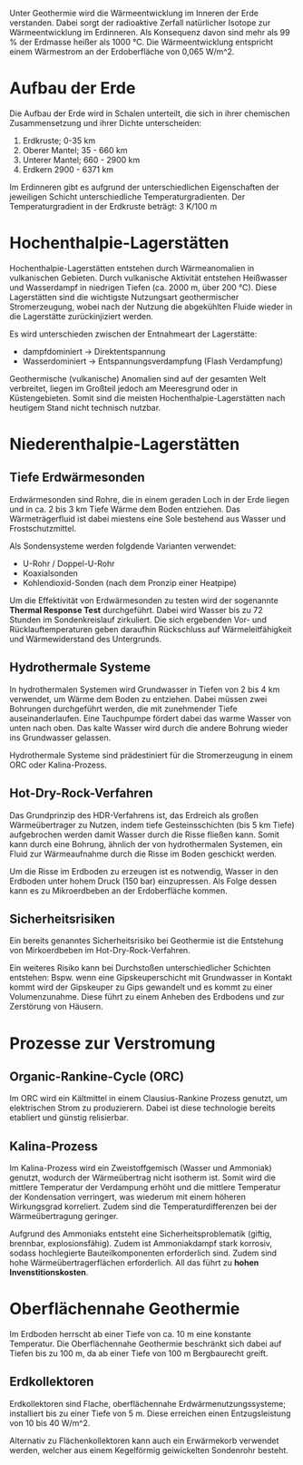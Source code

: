 Unter Geothermie wird die Wärmeentwicklung im Inneren der Erde verstanden. Dabei sorgt der radioaktive Zerfall natürlicher Isotope zur Wärmeentwicklung im Erdinneren. Als Konsequenz davon sind mehr als 99 % der Erdmasse heißer als 1000 °C. Die Wärmeentwicklung entspricht einem Wärmestrom an der Erdoberfläche von 0,065 W/m^2.

# Aufbau der Erde
Die Aufbau der Erde wird in Schalen unterteilt, die sich in ihrer chemischen Zusammensetzung und ihrer Dichte unterscheiden:
1. Erdkruste; 0-35 km
2. Oberer Mantel; 35 - 660 km
3. Unterer Mantel; 660 - 2900 km
4. Erdkern 2900 - 6371 km

Im Erdinneren gibt es aufgrund der unterschiedlichen Eigenschaften der jeweiligen Schicht unterschiedliche Temperaturgradienten. Der Temperaturgradient in der Erdkruste beträgt: 3 K/100 m
# Hochenthalpie-Lagerstätten
Hochenthalpie-Lagerstätten entstehen durch Wärmeanomalien in vulkanischen Gebieten. Durch vulkanische Aktivität entstehen Heißwasser und Wasserdampf in niedrigen Tiefen (ca. 2000 m, über 200 °C). Diese Lagerstätten sind die wichtigste Nutzungsart geothermischer Stromerzeugung, wobei nach der Nutzung die abgekühlten Fluide wieder in die Lagerstätte zurückinjiziert werden.

Es wird unterschieden zwischen der Entnahmeart der Lagerstätte:
- dampfdominiert -> Direktentspannung
- Wasserdominiert -> Entspannungsverdampfung (Flash Verdampfung)

Geothermische (vulkanische) Anomalien sind auf der gesamten Welt verbreitet, liegen im Großteil jedoch am Meeresgrund oder in Küstengebieten. Somit sind die meisten Hochenthalpie-Lagerstätten nach heutigem Stand nicht technisch nutzbar.
# Niederenthalpie-Lagerstätten
## Tiefe Erdwärmesonden
Erdwärmesonden sind Rohre, die in einem geraden Loch in der Erde liegen und in ca. 2 bis 3 km Tiefe Wärme dem Boden entziehen. Das Wärmeträgerfluid ist dabei miestens eine Sole bestehend aus Wasser und Frostschutzmittel.

Als Sondensysteme werden folgdende Varianten verwendet:
- U-Rohr / Doppel-U-Rohr
- Koaxialsonden
- Kohlendioxid-Sonden (nach dem Pronzip einer Heatpipe)

Um die Effektivität von Erdwärmesonden zu testen wird der sogenannte **Thermal Response Test** durchgeführt. Dabei wird Wasser bis zu 72 Stunden im Sondenkreislauf zirkuliert. Die sich ergebenden Vor- und Rücklauftemperaturen geben daraufhin Rückschluss auf Wärmeleitfähigkeit und Wärmewiderstand des Untergrunds.

## Hydrothermale Systeme
In hydrothermalen Systemen wird Grundwasser in Tiefen von 2 bis 4 km verwendet, um Wärme dem Boden zu entziehen. Dabei müssen zwei Bohrungen durchgeführt werden, die mit zunehmender Tiefe auseinanderlaufen. Eine Tauchpumpe fördert dabei das warme Wasser von unten nach oben. Das kalte Wasser wird durch die andere Bohrung wieder ins Grundwasser gelassen.

Hydrothermale Systeme sind prädestiniert für die Stromerzeugung in einem ORC oder Kalina-Prozess.
## Hot-Dry-Rock-Verfahren
Das Grundprinzip des HDR-Verfahrens ist, das Erdreich als großen Wärmeübertrager zu Nutzen, indem tiefe Gesteinsschichten (bis 5 km Tiefe) aufgebrochen werden damit Wasser durch die Risse fließen kann. Somit kann durch eine Bohrung, ähnlich der von hydrothermalen Systemen, ein Fluid zur Wärmeaufnahme durch die Risse im Boden geschickt werden.

Um die Risse im Erdboden zu erzeugen ist es notwendig, Wasser in den Erdboden unter hohem Druck (150 bar) einzupressen. Als Folge dessen kann es zu Mikroerdbeben an der Erdoberfläche kommen.
## Sicherheitsrisiken
Ein bereits genanntes Sicherheitsrisiko bei Geothermie ist die Entstehung von Mirkoerdbeben im Hot-Dry-Rock-Verfahren.

Ein weiteres Risiko kann bei Durchstoßen unterschiedlicher Schichten entstehen: Bspw. wenn eine Gipskeuperschicht mit Grundwasser in Kontakt kommt wird der Gipskeuper zu Gips gewandelt und es kommt zu einer Volumenzunahme. Diese führt zu einem Anheben des Erdbodens und zur Zerstörung von Häusern.
# Prozesse zur Verstromung
## Organic-Rankine-Cycle (ORC)
Im ORC wird ein Kältmittel in einem Clausius-Rankine Prozess genutzt, um elektrischen Strom zu produzierern. Dabei ist diese technologie bereits etabliert und günstig relisierbar.
## Kalina-Prozess
Im Kalina-Prozess wird ein Zweistoffgemisch (Wasser und Ammoniak) genutzt, wodurch der Wärmeübertrag nicht isotherm ist. Somit wird die mittlere Temperatur der Verdampung erhöht und die mittlere Temperatur der Kondensation verringert, was wiederum mit einem höheren Wirkungsgrad korreliert. Zudem sind die Temperaturdifferenzen bei der Wärmeübertragung geringer.

Aufgrund des Ammoniaks entsteht eine Sicherheitsproblematik (giftig, brennbar, explosionsfähig). Zudem ist Ammoniakdampf stark korrosiv, sodass hochlegierte Bauteilkomponenten erforderlich sind. Zudem sind hohe Wärmeübertragerflächen erforderlich. All das führt zu **hohen Invenstitionskosten**.
# Oberflächennahe Geothermie
Im Erdboden herrscht ab einer Tiefe von ca. 10 m eine konstante Temperatur. Die Oberflächennahe Geothermie beschränkt sich dabei auf Tiefen bis zu 100 m, da ab einer Tiefe von 100 m Bergbaurecht greift.
## Erdkollektoren
Erdkollektoren sind Flache, oberflächennahe Erdwärmenutzungssysteme; installiert bis zu einer Tiefe von 5 m. Diese erreichen einen Entzugsleistung von 10 bis 40 W/m^2.

Alternativ zu Flächenkollektoren kann auch ein Erwärmekorb verwendet werden, welcher aus einem Kegelförmig geiwickelten Sondenrohr besteht.